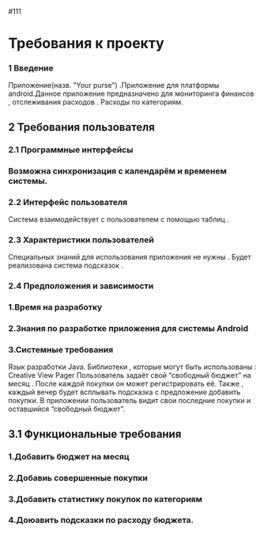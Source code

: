 #111
# Требования к проекту
### 1 Введение
Приложение(назв. "Your purse") .Приложение для платформы android.Данное приложение предназначено для мониторинга финансов , отслеживания расходов .  Расходы по категориям.
## 2 Требования пользователя
### 2.1 Программные интерфейсы
### Возможна синхронизация с календарём и временем системы.
### 2.2 Интерфейс пользователя
Система взаимодействует с пользователем с помощью таблиц .
### 2.3 Характеристики пользователей
Специальных знаний для использования приложения не нужны . Будет реализована система подсказок .
### 2.4 Предположения и зависимости
### 1.Время на разработку
### 2.Знания по разработке приложения для системы Android
### 3.Системные требования
 Язык разработки Java.
 Библиотеки , которые могут быть использованы : Creative View Pager
 Пользователь задаёт свой “свободный бюджет” на месяц .
 После каждой покупки он может регистрировать её.
 Также , каждый вечер будет всплывать подсказка с предложение добавить покупки.
 В приложении пользователь видит свои последние покупки и оставшийся “свободный бюджет”.
## 3.1 Функциональные требования
### 1.Добавить бюджет на месяц
### 2.Добавиь совершенные покупки 
### 3.Добавить статистику покупок по категориям
### 4.Доюавить подсказки по расходу бюджета.
